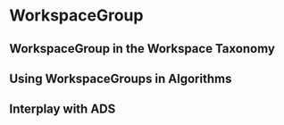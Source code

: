 # WorkspaceGroup

## WorkspaceGroup in the Workspace Taxonomy

## Using WorkspaceGroups in Algorithms

## Interplay with ADS


